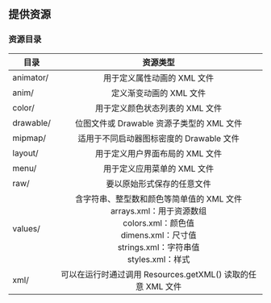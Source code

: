 ## 提供资源

### 资源目录
|目录           | 资源类型      |
| ------------- |:-------------:|
| animator/	    | 用于定义属性动画的 XML 文件 |
| anim/         | 定义渐变动画的 XML 文件      | 
| color/        | 用于定义颜色状态列表的 XML 文件    |
|drawable/|位图文件或 Drawable 资源子类型的 XML 文件|
|mipmap/|适用于不同启动器图标密度的 Drawable 文件|
|layout/|用于定义用户界面布局的 XML 文件|
|menu/|用于定义应用菜单的 XML 文件|
|raw/|要以原始形式保存的任意文件|
|values/|含字符串、整型数和颜色等简单值的 XML 文件<br>arrays.xml：用于资源数组<br>colors.xml：颜色值<br>dimens.xml：尺寸值<br>strings.xml：字符串值<br>styles.xml：样式|
|xml/|可以在运行时通过调用 Resources.getXML() 读取的任意 XML 文件|

